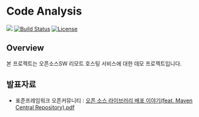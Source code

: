 # Code Analysis #

[![](https://img.shields.io/github/tag/switchover/code-analysis.svg?style=flat&label=release)](https://github.com/switchover/code-analysis/releases)
[![Build Status](https://travis-ci.org/switchover/code-analysis.svg?branch=master)](https://travis-ci.org/switchover/code-analysis)
[![License](https://img.shields.io/github/license/switchover/code-analysis.svg?style=flat)](https://raw.githubusercontent.com/switchover/code-analysis/master/LICENSE.txt)

## Overview
본 프로젝트는 오픈소스SW 리모트 호스팅 서비스에 대한 데모 프로젝트입니다.

## 발표자료
- 표준프레임워크 오픈커뮤니티 : [오픈 소스 라이브러리 배포 이야기(feat. Maven Central Repository).pdf](OpenCommunity.pdf)
